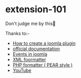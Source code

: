 # extension-101
Don't judge me by this🙂

Thanks to:-
- <a href="http://findnerd.com/list/view/How-to-create-the-custom-plugin-in-Joomla/23491/">How to create a joomla plugin</a>
- <a href="https://docs.joomla.org/J4.x:Creating_a_Plugin_for_Joomla#Creating_the_Plugin">official documentation</a>
- <a href="https://docs.joomla.org/Plugin/Events">Events in joomla</a>
- <a href="https://www.tutorialspoint.com/online_xml_editor.htm">XML foormatter</a>
- <a href="https://www.tutorialspoint.com/online_xml_editor.htm">PHP formatter ( PEAR style )</a>
- <a href="https://www.youtube.com/watch?v=jUc5sMqb22E">YouTube</a>
